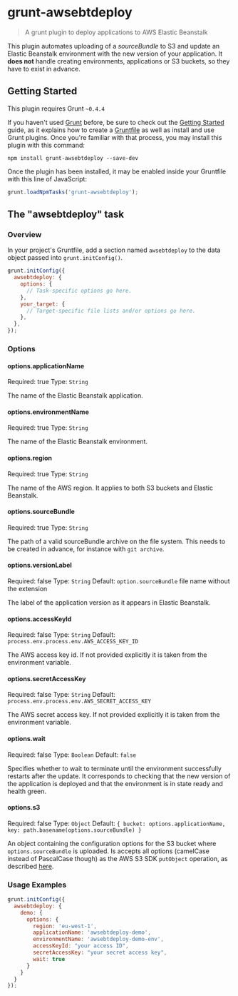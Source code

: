 # grunt-awsebtdeploy

> A grunt plugin to deploy applications to AWS Elastic Beanstalk

This plugin automates uploading of a _sourceBundle_ to S3 and update an Elastic Beanstalk
environment with the new version of your application.
It **does not** handle creating environments, applications or S3 buckets, so they have
to exist in advance.

## Getting Started
This plugin requires Grunt `~0.4.4`

If you haven't used [Grunt](http://gruntjs.com/) before, be sure to check out the [Getting Started](http://gruntjs.com/getting-started) guide, as it explains how to create a [Gruntfile](http://gruntjs.com/sample-gruntfile) as well as install and use Grunt plugins. Once you're familiar with that process, you may install this plugin with this command:

```shell
npm install grunt-awsebtdeploy --save-dev
```

Once the plugin has been installed, it may be enabled inside your Gruntfile with this line of JavaScript:

```js
grunt.loadNpmTasks('grunt-awsebtdeploy');
```

## The "awsebtdeploy" task

### Overview
In your project's Gruntfile, add a section named `awsebtdeploy` to the data object passed into `grunt.initConfig()`.

```js
grunt.initConfig({
  awsebtdeploy: {
    options: {
      // Task-specific options go here.
    },
    your_target: {
      // Target-specific file lists and/or options go here.
    },
  },
});
```

### Options

#### options.applicationName
Required: true
Type: `String`

The name of the Elastic Beanstalk application.

#### options.environmentName
Required: true
Type: `String`

The name of the Elastic Beanstalk environment.

#### options.region
Required: true
Type: `String`

The name of the AWS region. It applies to both S3 buckets and Elastic Beanstalk.

#### options.sourceBundle
Required: true
Type: `String`

The path of a valid sourceBundle archive on the file system.
This needs to be created in advance, for instance with `git archive`.

#### options.versionLabel
Required: false
Type: `String`
Default: `option.sourceBundle` file name without the extension

The label of the application version as it appears in Elastic Beanstalk.

#### options.accessKeyId
Required: false
Type: `String`
Default: `process.env.process.env.AWS_ACCESS_KEY_ID`

The AWS access key id. If not provided explicitly it is taken from the environment variable.

#### options.secretAccessKey
Required: false
Type: `String`
Default: `process.env.process.env.AWS_SECRET_ACCESS_KEY`

The AWS secret access key. If not provided explicitly it is taken from the environment variable.

#### options.wait
Required: false
Type: `Boolean`
Default: `false`

Specifies whether to wait to terminate until the environment successfully restarts after
the update. It corresponds to checking that the new version of the application is deployed
and that the environment is in state ready and health green.

#### options.s3
Required: false
Type: `Object`
Default: `{ bucket: options.applicationName, key: path.basename(options.sourceBundle) }`

An object containing the configuration options for the S3 bucket where `options.sourceBundle`
is uploaded. Is accepts all options (camelCase instead of PascalCase though)
as the AWS S3 SDK `putObject` operation, as described [here](http://docs.aws.amazon.com/AWSJavaScriptSDK/latest/AWS/S3.html#putObject-property).

### Usage Examples

```js
grunt.initConfig({
  awsebtdeploy: {
    demo: {
      options: {
        region: 'eu-west-1',
        applicationName: 'awsebtdeploy-demo',
        environmentName: 'awsebtdeploy-demo-env',
        accessKeyId: "your access ID",
        secretAccessKey: "your secret access key",
        wait: true
      }
    }
  }
});
```